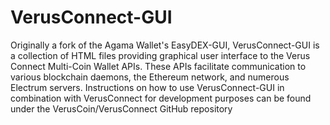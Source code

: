 # VerusConnect-GUI
Originally a fork of the Agama Wallet's EasyDEX-GUI, VerusConnect-GUI is a collection of HTML files providing graphical user interface to the Verus Connect Multi-Coin Wallet APIs. These APIs facilitate communication to various blockchain daemons, the Ethereum network, and numerous Electrum servers. Instructions on how to use VerusConnect-GUI in combination with VerusConnect for development purposes can be found under the VerusCoin/VerusConnect GitHub repository
